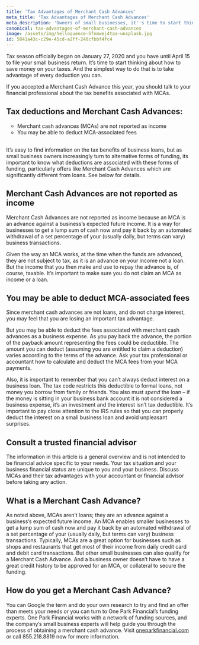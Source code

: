 ```yaml
---
title: 'Tax Advantages of Merchant Cash Advances'
meta_title: 'Tax Advantages of Merchant Cash Advances'
meta_description: 'Owners of small businesses, it''s time to start thinking about how to save money on your taxes. And the simplest way to do that is to take advantage of every deduction you can. Here''s what you need to know about deductions associated with Merchant Cash Advances.'
canonical: tax-advantages-of-merchant-cash-advances
image: /assets/img/helloquence-5fnmwej4taa-unsplash.jpg
id: 5841a43c-c29e-45cd-a2ff-240cfbbf4fc4
---
```

<p>Tax season officially began on January 27, 2020 and you have until April 15 to file your small business return. It&rsquo;s time to start thinking about how to save money on your taxes. And the simplest way to do that is to take advantage of every deduction you can.</p>
<p>If you accepted a Merchant Cash Advance this year, you should talk to your financial professional about the tax benefits associated with MCAs.</p>
<H2>Tax deductions and Merchant Cash Advances:</H2>

<ul style="list-style:circle;padding-left:30px;margin-bottom:30px;">
<li>Merchant cash advances (MCAs) are not reported as income</li>
<li>You may be able to deduct MCA-associated fees</li>
</ul>

<p>It&rsquo;s easy to find information on the tax benefits of business loans, but as small business owners increasingly turn to alternative forms of funding, its important to know what deductions are associated with these forms of funding, particularly offers like Merchant Cash Advances which are significantly different from loans. See below for details.</p>
<H2>Merchant Cash Advances are not reported as income</H2>
<p>Merchant Cash Advances are not reported as income because an MCA is an advance against a business&rsquo;s expected future income. It is a way for businesses to get a lump sum of cash now and pay it back by an automated withdrawal of a set percentage of your (usually daily, but terms can vary) business transactions.</p>
<p>Given the way an MCA works, at the time when the funds are advanced, they are not subject to tax, as it is an advance on your income not a loan. But the income that you then make and use to repay the advance is, of course, taxable. It&rsquo;s important to make sure you do not claim an MCA as income or a loan.</p>
<H2>You may be able to deduct MCA-associated fees </H2>
<p>Since merchant cash advances are not loans, and do not charge interest, you may feel that you are losing an important tax advantage.</p>
<p>But you may be able to deduct the fees associated with merchant cash advances as a business expense. As you pay back the advance, the portion of the payback amount representing the fees could be deductible. The amount you can deduct (assuming you are entitled to claim a deduction) varies according to the terms of the advance. Ask your tax professional or accountant how to calculate and deduct the MCA fees from your MCA payments.</p>
<p>Also, it is important to remember that you can&rsquo;t always deduct interest on a business loan. The tax code restricts this deductible to formal loans, not money you borrow from family or friends. You also must <em>spend</em> the loan &ndash; if the money is sitting in your business bank account it is not considered a business expense, it&rsquo;s an investment and the interest isn&rsquo;t tax deductible. It&rsquo;s important to pay close attention to the IRS rules so that you can properly deduct the interest on a small business loan and avoid unpleasant surprises.</p>
<H2>Consult a trusted financial advisor</H2>
<p>The information in this article is a general overview and is not intended to be financial advice specific to your needs. Your tax situation and your business financial status are unique to you and your business. Discuss MCAs and their tax advantages with your accountant or financial advisor before taking any action.</p>
<H2>What is a Merchant Cash Advance?</H2>
<p>As noted above, MCAs aren&rsquo;t loans; they are an advance against a business&rsquo;s expected future income. An MCA enables smaller businesses to get a lump sum of cash now and pay it back by an automated withdrawal of a set percentage of your (usually daily, but terms can vary) business transactions. Typically, MCAs are a great option for businesses such as shops and restaurants that get most of their income from daily credit card and debit card transactions. But other small businesses can also qualify for a Merchant Cash Advance. And a business owner doesn&rsquo;t have to have a great credit history to be approved for an MCA, or collateral to secure the funding.</p>
<H2>How do you get a Merchant Cash Advance? </H2>
<p>You can Google the term and do your own research to try and find an offer than meets your needs or you can turn to One Park Financial&rsquo;s funding experts. One Park Financial works with a network of funding sources, and the company&rsquo;s small business experts will help guide you through the process of obtaining a merchant cash advance. Visit <a href="https://www.oneparkfinancial.com/">oneparkfinancial.com</a> or call 855.218.8819 now for more information.</p>